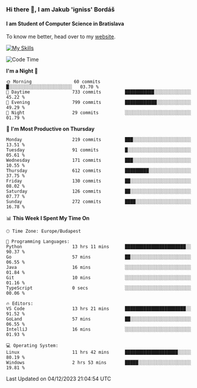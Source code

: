 ### Hi there 👋, I am Jakub 'igniss' Bordáš

#### I am Student of Computer Science in Bratislava
To know me better, head over to my [website](https://bordas.sk).

[![My Skills](https://skillicons.dev/icons?i=js,html,css,figma,svelte,java,kotlin,python,postgresql,typescript,nest,nodejs)](https://bordas.sk)


<!--START_SECTION:waka-->
![Code Time](http://img.shields.io/badge/Code%20Time-1%2C300%20hrs%2010%20mins-blue)

**I'm a Night 🦉** 

```text
🌞 Morning                60 commits          █░░░░░░░░░░░░░░░░░░░░░░░░   03.70 % 
🌆 Daytime                733 commits         ███████████░░░░░░░░░░░░░░   45.22 % 
🌃 Evening                799 commits         ████████████░░░░░░░░░░░░░   49.29 % 
🌙 Night                  29 commits          ░░░░░░░░░░░░░░░░░░░░░░░░░   01.79 % 
```
📅 **I'm Most Productive on Thursday** 

```text
Monday                   219 commits         ███░░░░░░░░░░░░░░░░░░░░░░   13.51 % 
Tuesday                  91 commits          █░░░░░░░░░░░░░░░░░░░░░░░░   05.61 % 
Wednesday                171 commits         ███░░░░░░░░░░░░░░░░░░░░░░   10.55 % 
Thursday                 612 commits         █████████░░░░░░░░░░░░░░░░   37.75 % 
Friday                   130 commits         ██░░░░░░░░░░░░░░░░░░░░░░░   08.02 % 
Saturday                 126 commits         ██░░░░░░░░░░░░░░░░░░░░░░░   07.77 % 
Sunday                   272 commits         ████░░░░░░░░░░░░░░░░░░░░░   16.78 % 
```


📊 **This Week I Spent My Time On** 

```text
🕑︎ Time Zone: Europe/Budapest

💬 Programming Languages: 
Python                   13 hrs 11 mins      ███████████████████████░░   90.37 % 
Go                       57 mins             ██░░░░░░░░░░░░░░░░░░░░░░░   06.55 % 
Java                     16 mins             ░░░░░░░░░░░░░░░░░░░░░░░░░   01.84 % 
Git                      10 mins             ░░░░░░░░░░░░░░░░░░░░░░░░░   01.16 % 
TypeScript               0 secs              ░░░░░░░░░░░░░░░░░░░░░░░░░   00.06 % 

🔥 Editors: 
VS Code                  13 hrs 21 mins      ███████████████████████░░   91.52 % 
GoLand                   57 mins             ██░░░░░░░░░░░░░░░░░░░░░░░   06.55 % 
IntelliJ                 16 mins             ░░░░░░░░░░░░░░░░░░░░░░░░░   01.93 % 

💻 Operating System: 
Linux                    11 hrs 42 mins      ████████████████████░░░░░   80.19 % 
Windows                  2 hrs 53 mins       █████░░░░░░░░░░░░░░░░░░░░   19.81 % 
```


 Last Updated on 04/12/2023 21:04:54 UTC
<!--END_SECTION:waka-->
